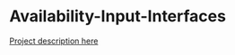 # Availability-Input-Interfaces

[Project description here](https://eglassman.gitbook.io/cs178-engineering-usable-interactive-systems/friendly-design-competitions/tier-2a-availability-input-interfaces#final-submission)
